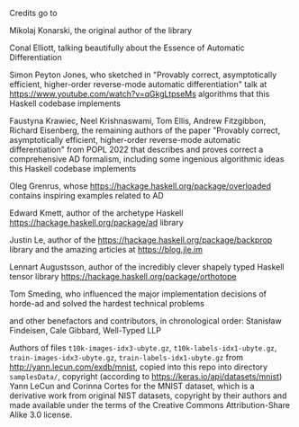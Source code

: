 Credits go to

Mikolaj Konarski, the original author of the library

Conal Elliott, talking beautifully about the Essence of Automatic Differentiation

Simon Peyton Jones, who sketched in "Provably correct, asymptotically efficient, higher-order reverse-mode automatic differentiation" talk at https://www.youtube.com/watch?v=qGkgLtpseMs algorithms that this Haskell codebase implements

Faustyna Krawiec, Neel Krishnaswami, Tom Ellis, Andrew Fitzgibbon, Richard Eisenberg, the remaining authors of the paper "Provably correct, asymptotically efficient, higher-order reverse-mode automatic differentiation" from POPL 2022 that describes and proves correct a comprehensive AD formalism, including some ingenious algorithmic ideas this Haskell codebase implements

Oleg Grenrus, whose https://hackage.haskell.org/package/overloaded contains inspiring examples related to AD

Edward Kmett, author of the archetype Haskell https://hackage.haskell.org/package/ad library

Justin Le, author of the https://hackage.haskell.org/package/backprop library and the amazing articles at https://blog.jle.im

Lennart Augustsson, author of the incredibly clever shapely typed Haskell tensor library https://hackage.haskell.org/package/orthotope

Tom Smeding, who influenced the major implementation decisions of horde-ad and solved the hardest technical problems

and other benefactors and contributors, in chronological order:
Stanisław Findeisen, Cale Gibbard, Well-Typed LLP


Authors of files `t10k-images-idx3-ubyte.gz`, `t10k-labels-idx1-ubyte.gz`, `train-images-idx3-ubyte.gz`, `train-labels-idx1-ubyte.gz` from http://yann.lecun.com/exdb/mnist, copied into this repo into directory `samplesData/`, copyright (according to https://keras.io/api/datasets/mnist) Yann LeCun and Corinna Cortes for the MNIST dataset, which is a derivative work from original NIST datasets, copyright by their authors and made available under the terms of the Creative Commons Attribution-Share Alike 3.0 license.
